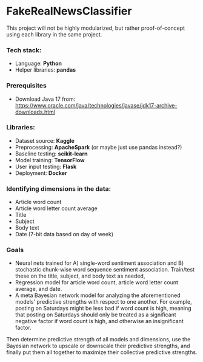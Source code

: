 # FakeRealNewsClassifier
This project will not be highly modularized, but rather proof-of-concept using each library in the same project.

### Tech stack:
* Language: **Python**
* Helper libraries: **pandas**

### Prerequisites
* Download Java 17 from: https://www.oracle.com/java/technologies/javase/jdk17-archive-downloads.html

### Libraries:
* Dataset source: **Kaggle**
* Preprocessing: **ApacheSpark** (or maybe just use pandas instead?)
* Baseline testing: **scikit-learn**
* Model training: **TensorFlow**
* User input testing: **Flask**
* Deployment: **Docker**

### Identifying dimensions in the data:
* Article word count
* Article word letter count average
* Title
* Subject
* Body text
* Date (7-bit data based on day of week)

### Goals
* Neural nets trained for A) single-word sentiment association and B) stochastic chunk-wise word sequence sentiment association.
    Train/test these on the title, subject, and body text as needed,
* Regression model for article word count, article word letter count average, and date.
* A meta Bayesian network model for analyzing the aforementioned models' predictive strengths with respect to one another.  For example, posting on Saturdays might be less bad if word count is high, meaning that posting on Saturdays should only be treated as a significant negative factor if word count is high, and otherwise an insignificant factor.

Then determine predictive strength of all models and dimensions, use the Bayesian network to upscale or downscale their predictive strengths, and finally put them all together to maximize their collective predictive strengths.
